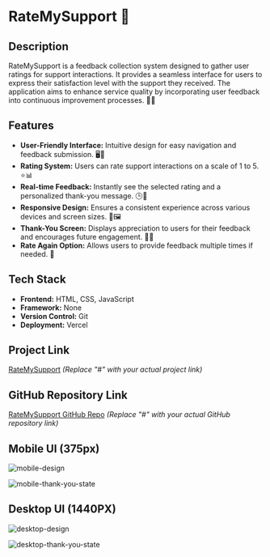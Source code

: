 # RateMySupport 🌟

## Description
RateMySupport is a feedback collection system designed to gather user ratings for support interactions. It provides a seamless interface for users to express their satisfaction level with the support they received. The application aims to enhance service quality by incorporating user feedback into continuous improvement processes. 💬👥

## Features
- **User-Friendly Interface:** Intuitive design for easy navigation and feedback submission. 🖥️🎨
- **Rating System:** Users can rate support interactions on a scale of 1 to 5. ⭐📊
- **Real-time Feedback:** Instantly see the selected rating and a personalized thank-you message. 🕒📝
- **Responsive Design:** Ensures a consistent experience across various devices and screen sizes. 📱🖼️
- **Thank-You Screen:** Displays appreciation to users for their feedback and encourages future engagement. 🙏🎉
- **Rate Again Option:** Allows users to provide feedback multiple times if needed. 🔁

## Tech Stack
- **Frontend:** HTML, CSS, JavaScript
- **Framework:** None
- **Version Control:** Git
- **Deployment:** Vercel

## Project Link
[RateMySupport](https://interactive-rating-component-main-gilt-eight.vercel.app/) *(Replace "#" with your actual project link)*

## GitHub Repository Link
[RateMySupport GitHub Repo](#) *(Replace "#" with your actual GitHub repository link)*



## Mobile UI (375px)

![mobile-design](https://github.com/Vishwanathanselvamoorthy/interactive-rating-component-main/assets/147639866/d90a7eba-9da1-490a-8e10-fbfc1f81cfa1)

![mobile-thank-you-state](https://github.com/Vishwanathanselvamoorthy/interactive-rating-component-main/assets/147639866/3b4d8688-7a30-4431-9ef7-6163dc7b63c9)

## Desktop UI (1440PX)

![desktop-design](https://github.com/Vishwanathanselvamoorthy/interactive-rating-component-main/assets/147639866/30970dd5-c445-44a1-9f11-2e62d6eb0da0)

![desktop-thank-you-state](https://github.com/Vishwanathanselvamoorthy/interactive-rating-component-main/assets/147639866/7a3c1007-cdbd-493a-9801-d9cb9191c9be)





